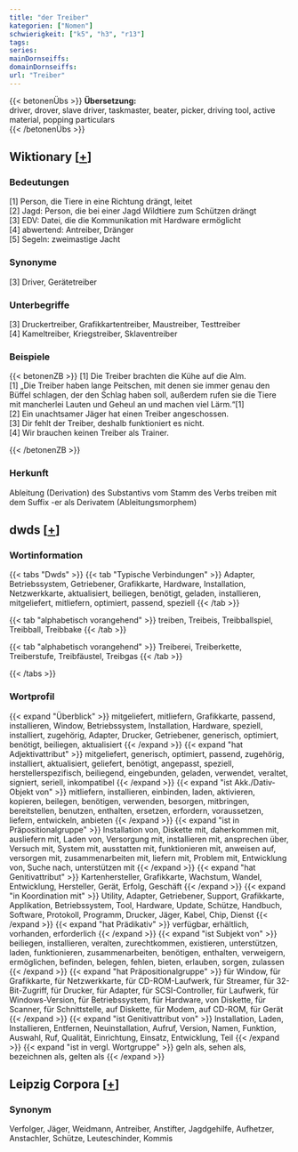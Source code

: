 ```yaml
---
title: "der Treiber"
kategorien: ["Nomen"]
schwierigkeit: ["k5", "h3", "r13"]
tags:
series:
mainDornseiffs:
domainDornseiffs:
url: "Treiber"
---
```


{{< betonenÜbs >}}
**Übersetzung:**  
driver, drover, slave driver, taskmaster, beater, picker, driving tool, active material, popping particulars  
{{< /betonenÜbs >}}

## Wiktionary [[+](https://de.wiktionary.org/wiki/Treiber)]

### Bedeutungen
[1] Person, die Tiere in eine Richtung drängt, leitet  
[2] Jagd: Person, die bei einer Jagd Wildtiere zum Schützen drängt  
[3] EDV: Datei, die die Kommunikation mit Hardware ermöglicht  
[4] abwertend: Antreiber, Dränger  
[5] Segeln: zweimastige Jacht  

### Synonyme
[3] Driver, Gerätetreiber  

### Unterbegriffe
[3] Druckertreiber, Grafikkartentreiber, Maustreiber, Testtreiber  
[4] Kameltreiber, Kriegstreiber, Sklaventreiber  

### Beispiele
{{< betonenZB >}}
[1] Die Treiber brachten die Kühe auf die Alm.  
[1] „Die Treiber haben lange Peitschen, mit denen sie immer genau den Büffel schlagen, der den Schlag haben soll, außerdem rufen sie die Tiere mit mancherlei Lauten und Geheul an und machen viel Lärm.“[1]  
[2] Ein unachtsamer Jäger hat einen Treiber angeschossen.  
[3] Dir fehlt der Treiber, deshalb funktioniert es nicht.  
[4] Wir brauchen keinen Treiber als Trainer.  

{{< /betonenZB >}}
### Herkunft
Ableitung (Derivation) des Substantivs vom Stamm des Verbs treiben mit dem Suffix -er als Derivatem (Ableitungsmorphem)  



## dwds [[+](https://www.dwds.de/wb/Treiber)]

### Wortinformation
{{< tabs "Dwds" >}}
{{< tab "Typische Verbindungen" >}}
Adapter, Betriebssystem, Getriebener, Grafikkarte, Hardware, Installation, Netzwerkkarte, aktualisiert, beiliegen, benötigt, geladen, installieren, mitgeliefert, mitliefern, optimiert, passend, speziell
{{< /tab >}}

{{< tab "alphabetisch vorangehend" >}}
treiben, Treibeis, Treibballspiel, Treibball, Treibbake
{{< /tab >}}

{{< tab "alphabetisch vorangehend" >}}
Treiberei, Treiberkette, Treiberstufe, Treibfäustel, Treibgas
{{< /tab >}}

{{< /tabs >}}

### Wortprofil
{{< expand "Überblick" >}} mitgeliefert, mitliefern, Grafikkarte, passend, installieren, Window, Betriebssystem, Installation, Hardware, speziell, installiert, zugehörig, Adapter, Drucker, Getriebener, generisch, optimiert, benötigt, beiliegen, aktualisiert {{< /expand >}}
{{< expand "hat Adjektivattribut" >}} mitgeliefert, generisch, optimiert, passend, zugehörig, installiert, aktualisiert, geliefert, benötigt, angepasst, speziell, herstellerspezifisch, beiliegend, eingebunden, geladen, verwendet, veraltet, signiert, seriell, inkompatibel {{< /expand >}}
{{< expand "ist Akk./Dativ-Objekt von" >}} mitliefern, installieren, einbinden, laden, aktivieren, kopieren, beilegen, benötigen, verwenden, besorgen, mitbringen, bereitstellen, benutzen, enthalten, ersetzen, erfordern, voraussetzen, liefern, entwickeln, anbieten {{< /expand >}}
{{< expand "ist in Präpositionalgruppe" >}} Installation von, Diskette mit, daherkommen mit, ausliefern mit, Laden von, Versorgung mit, installieren mit, ansprechen über, Versuch mit, System mit, ausstatten mit, funktionieren mit, anweisen auf, versorgen mit, zusammenarbeiten mit, liefern mit, Problem mit, Entwicklung von, Suche nach, unterstützen mit {{< /expand >}}
{{< expand "hat Genitivattribut" >}} Kartenhersteller, Grafikkarte, Wachstum, Wandel, Entwicklung, Hersteller, Gerät, Erfolg, Geschäft {{< /expand >}}
{{< expand "in Koordination mit" >}} Utility, Adapter, Getriebener, Support, Grafikkarte, Applikation, Betriebssystem, Tool, Hardware, Update, Schütze, Handbuch, Software, Protokoll, Programm, Drucker, Jäger, Kabel, Chip, Dienst {{< /expand >}}
{{< expand "hat Prädikativ" >}} verfügbar, erhältlich, vorhanden, erforderlich {{< /expand >}}
{{< expand "ist Subjekt von" >}} beiliegen, installieren, veralten, zurechtkommen, existieren, unterstützen, laden, funktionieren, zusammenarbeiten, benötigen, enthalten, verweigern, ermöglichen, befinden, belegen, fehlen, bieten, erlauben, sorgen, zulassen {{< /expand >}}
{{< expand "hat Präpositionalgruppe" >}} für Window, für Grafikkarte, für Netzwerkkarte, für CD-ROM-Laufwerk, für Streamer, für 32-Bit-Zugriff, für Drucker, für Adapter, für SCSI-Controller, für Laufwerk, für Windows-Version, für Betriebssystem, für Hardware, von Diskette, für Scanner, für Schnittstelle, auf Diskette, für Modem, auf CD-ROM, für Gerät {{< /expand >}}
{{< expand "ist Genitivattribut von" >}} Installation, Laden, Installieren, Entfernen, Neuinstallation, Aufruf, Version, Namen, Funktion, Auswahl, Ruf, Qualität, Einrichtung, Einsatz, Entwicklung, Teil {{< /expand >}}
{{< expand "ist in vergl. Wortgruppe" >}} geln als, sehen als, bezeichnen als, gelten als {{< /expand >}}

## Leipzig Corpora [[+](https://corpora.uni-leipzig.de/en/res?word=Treiber&corpusId=deu_newscrawl-public_2018)]


### Synonym
Verfolger, Jäger, Weidmann, Antreiber, Anstifter, Jagdgehilfe, Aufhetzer, Anstachler, Schütze, Leuteschinder, Kommis

